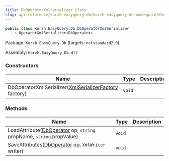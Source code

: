 ```yaml
---
title: DbOperatorXmlSerializer class
slug: api-reference/korzh-easyquery-db/korzh-easyquery-db-namespace/dboperatorxmlserializer-class
---
```


```csharp
public class Korzh.EasyQuery.Db.DbOperatorXmlSerializer
    : OperatorXmlSerializer<DbOperator>

```
Package: `Korzh.EasyQuery.Db` (targets: `netstandard2.0`)

Assembly: `Korzh.EasyQuery.Db.dll`

### Constructors

| Name | Type | Description | 
| --- | --- | --- | 
| DbOperatorXmlSerializer([XmlSerializerFactory](//easyquery/docs/api-reference/korzh-easyquery/korzh-easyquery-namespace/xmlserializerfactory-class) factory) | `void` |  | 


### Methods

| Name | Type | Description | 
| --- | --- | --- | 
| LoadAttribute([DbOperator](//easyquery/docs/api-reference/korzh-easyquery-db/korzh-easyquery-db-namespace/dboperator-class) op, `string` propName, `string` propValue) | `void` |  | 
| SaveAttributes([DbOperator](//easyquery/docs/api-reference/korzh-easyquery-db/korzh-easyquery-db-namespace/dboperator-class) op, `XmlWriter` writer) | `void` |  |